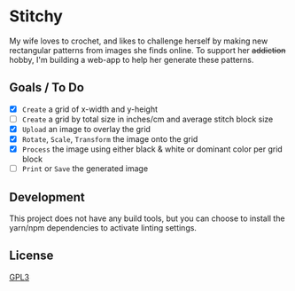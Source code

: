 # Stitchy

My wife loves to crochet, and likes to challenge herself by making new rectangular patterns from images she finds online. To support her ~~addiction~~ hobby, I'm building a web-app to help her generate these patterns.

## Goals / To Do

- [x] `Create` a grid of x-width and y-height
- [ ] `Create` a grid by total size in inches/cm and average stitch block size
- [x] `Upload` an image to overlay the grid
- [x] `Rotate`, `Scale`, `Transform` the image onto the grid
- [x] `Process` the image using either black & white or dominant color per grid block
- [ ] `Print` or `Save` the generated image

## Development

This project does not have any build tools, but you can choose to install the yarn/npm dependencies to activate linting settings.

## License
[GPL3](LICENSE)
